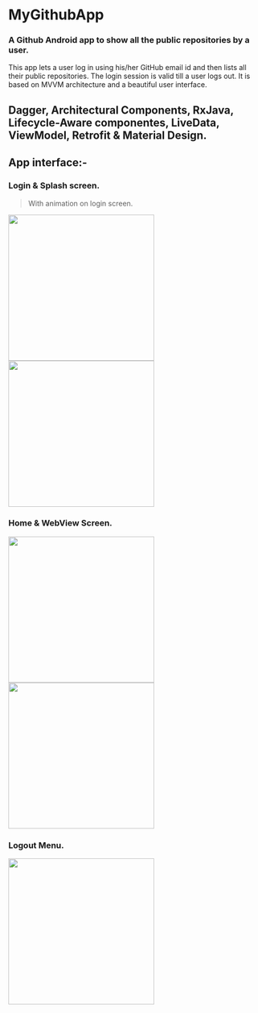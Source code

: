# MyGithubApp


### A Github Android app to show all the public repositories by a user. 
This app lets a user log in using his/her GitHub email id and then lists all their public repositories. The login session is valid till a user logs out. It is based on MVVM architecture and a beautiful user interface.



## **Dagger, Architectural Components,  RxJava, Lifecycle-Aware componentes, LiveData, ViewModel, Retrofit & Material Design.**


## App interface:-

### **Login & Splash screen.**
> With animation on login screen.

<img src="https://user-images.githubusercontent.com/39986507/119773971-11c46480-bedf-11eb-989d-d528d22e1333.png" width="290">                              <img src="https://user-images.githubusercontent.com/39986507/119773229-f147da80-bedd-11eb-85f1-582fb9bacc1e.png" width="290">   

### **Home & WebView Screen.**
<img src="https://user-images.githubusercontent.com/39986507/114966948-31ed1680-9e91-11eb-8800-66025dd7f5be.png" width="290">                              <img src="https://user-images.githubusercontent.com/39986507/114000807-f3e06900-9878-11eb-891b-2d9d28822474.png" width="290"> 

### **Logout Menu.**

<img src="https://user-images.githubusercontent.com/39986507/114966953-344f7080-9e91-11eb-9863-a900be3f0527.png" width="290">


